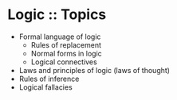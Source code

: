 # Logic :: Topics

- Formal language of logic
  - Rules of replacement
  - Normal forms in logic
  - Logical connectives
- Laws and principles of logic (laws of thought)
- Rules of inference
- Logical fallacies
